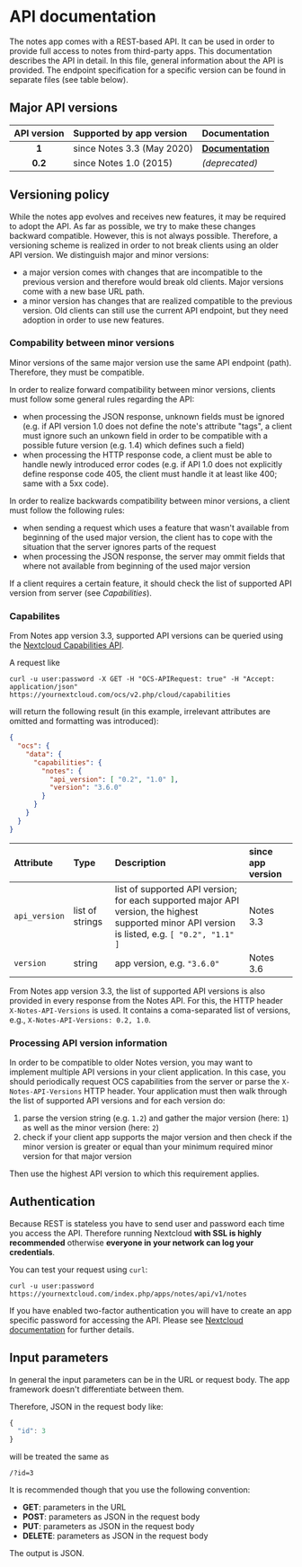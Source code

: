 # API documentation

The notes app comes with a REST-based API.
It can be used in order to provide full access to notes from third-party apps.
This documentation describes the API in detail.
In this file, general information about the API is provided.
The endpoint specification for a specific version can be found in separate files (see table below).


## Major API versions

| API version | Supported by app version | Documentation  |
|:-----------:|:-------------------------|:--------|
|  **1**      | since Notes 3.3 (May 2020)     | **[Documentation](v1.md)** |
|  **0.2**    | since Notes 1.0 (2015)         | *(deprecated)* |


## Versioning policy

While the notes app evolves and receives new features, it may be required to adopt the API.
As far as possible, we try to make these changes backward compatible.
However, this is not always possible.
Therefore, a versioning scheme is realized in order to not break clients using an older API version.
We distinguish major and minor versions:

- a major version comes with changes that are incompatible to the previous version and therefore would break old clients. Major versions come with a new base URL path.
- a minor version has changes that are realized compatible to the previous version. Old clients can still use the current API endpoint, but they need adoption in order to use new features.

### Compability between minor versions

Minor versions of the same major version use the same API endpoint (path). Therefore, they must be compatible.

In order to realize forward compatibility between minor versions, clients must follow some general rules regarding the API:

- when processing the JSON response, unknown fields must be ignored (e.g. if API version 1.0 does not define the note's attribute "tags", a client must ignore such an unkown field in order to be compatible with a possible future version (e.g. 1.4) which defines such a field)
- when processing the HTTP response code, a client must be able to handle newly introduced error codes (e.g. if API 1.0 does not explicitly define response code 405, the client must handle it at least like 400; same with a 5xx code).

In order to realize backwards compatibility between minor versions, a client must follow the following rules:

- when sending a request which uses a feature that wasn't available from beginning of the used major version, the client has to cope with the situation that the server ignores parts of the request
- when processing the JSON response, the server may ommit fields that where not available from beginning of the used major version

If a client requires a certain feature, it should check the list of supported API version from server (see *Capabilities*).


### Capabilites

From Notes app version 3.3, supported API versions can be queried using the [Nextcloud Capabilities API](https://docs.nextcloud.com/server/latest/developer_manual/client_apis/OCS/ocs-api-overview.html#capabilities-api).

A request like

	curl -u user:password -X GET -H "OCS-APIRequest: true" -H "Accept: application/json" https://yournextcloud.com/ocs/v2.php/cloud/capabilities 

will return the following result (in this example, irrelevant attributes are omitted and formatting was introduced):

```json
{
  "ocs": {
    "data": {
      "capabilities": {
        "notes": {
          "api_version": [ "0.2", "1.0" ],
          "version": "3.6.0"
        }
      }
    }
  }
}
```

|  Attribute    | Type            | Description | since app version |
|:--------------|:----------------|:------------|:------------------|
| `api_version` | list of strings | list of supported API version; for each supported major API version, the highest supported minor API version is listed, e.g. `[ "0.2", "1.1" ]`  | Notes 3.3 |
| `version`     | string          | app version, e.g. `"3.6.0"`  | Notes 3.6 |

From Notes app version 3.3, the list of supported API versions is also provided in every response from the Notes API.
For this, the HTTP header `X-Notes-API-Versions` is used.
It contains a coma-separated list of versions, e.g., `X-Notes-API-Versions: 0.2, 1.0`.

### Processing API version information
In order to be compatible to older Notes version, you may want to implement multiple API versions in your client application.
In this case, you should periodically request OCS capabilities from the server or parse the `X-Notes-API-Versions` HTTP header.
Your application must then walk through the list of supported API versions and for each version do:
1. parse the version string (e.g. `1.2`) and gather the major version (here: `1`) as well as the minor version (here: `2`)
2. check if your client app supports the major version and then check if the minor version is greater or equal than your minimum required minor version for that major version

Then use the highest API version to which this requirement applies.

## Authentication

Because REST is stateless you have to send user and password each time you access the API.
Therefore running Nextcloud **with SSL is highly recommended** otherwise **everyone in your network can log your credentials**.

You can test your request using `curl`:

    curl -u user:password https://yournextcloud.com/index.php/apps/notes/api/v1/notes

If you have enabled two-factor authentication you will have to create an app specific password for accessing the API. Please see [Nextcloud documentation](https://docs.nextcloud.com/server/latest/user_manual/session_management.html) for further details.

## Input parameters

In general the input parameters can be in the URL or request body. The app framework doesn't differentiate between them.

Therefore, JSON in the request body like:
```js
{
  "id": 3
}
```
will be treated the same as

    /?id=3

It is recommended though that you use the following convention:

* **GET**: parameters in the URL
* **POST**: parameters as JSON in the request body
* **PUT**: parameters as JSON in the request body
* **DELETE**: parameters as JSON in the request body

The output is JSON.

